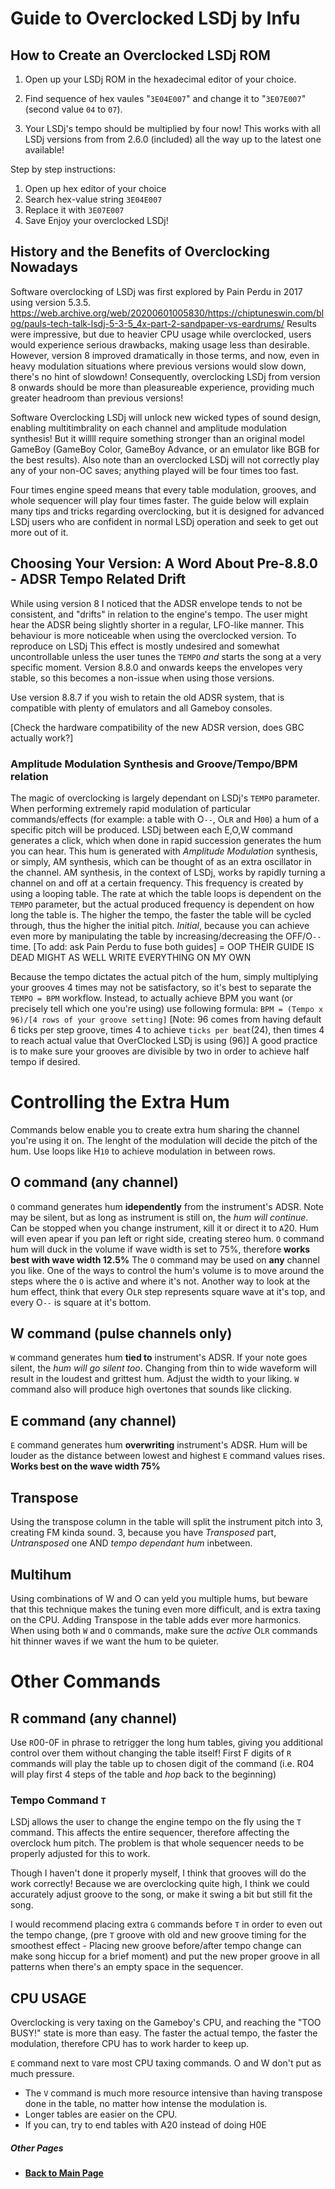 # Guide to Overclocked LSDj by Infu

## How to Create an Overclocked LSDj ROM

1. Open up your LSDj ROM in the hexadecimal editor of your choice.

2. Find sequence of hex vaules "`3E04E007`" and change it to "`3E07E007`" (second value `04` to `07`).

3. Your LSDj's tempo should be multiplied by four now!
This works with all LSDj versions from from 2.6.0 (included) all the way up to the latest one available!

Step by step instructions:
1. Open up hex editor of your choice
2. Search hex-value string `3E04E007`
3. Replace it with `3E07E007`
4. Save
Enjoy your overclocked LSDj!

## History and the Benefits of Overclocking Nowadays

Software overclocking of LSDj was first explored by Pain Perdu in 2017 using version 5.3.5. https://web.archive.org/web/20200601005830/https://chiptuneswin.com/blog/pauls-tech-talk-lsdj-5-3-5_4x-part-2-sandpaper-vs-eardrums/
Results were impressive, but due to heavier CPU usage while overclocked,
users would experience serious drawbacks,
making usage less than desirable.
However, version 8 improved dramatically in those terms,
and now, even in heavy modulation situations where previous versions would slow down,
there's no hint of slowdown!
Consequently, overclocking LSDj from version 8 onwards should be more than pleasureable experience, providing much greater headroom than previous versions!

Software Overclocking LSDj will unlock new wicked types of sound design,
enabling multitimbrality on each channel and amplitude modulation synthesis!
But it willll require something stronger than an original model GameBoy (GameBoy Color, GameBoy Advance, or an emulator like BGB for the best results).
Also note than an overclocked LSDj will not correctly play any of your non-OC saves; anything played will be four times too fast.

Four times engine speed means that every table modulation, grooves, and whole sequencer will play four times faster.
The guide below will explain many tips and tricks regarding overclocking,
but it is designed for advanced LSDj users who are confident in normal LSDj operation and seek to get out more out of it.


## Choosing Your Version: A Word About Pre-8.8.0 - ADSR Tempo Related Drift

While using version 8 I noticed that the ADSR envelope tends to not be consistent,
and "drifts" in relation to the engine's tempo.
The user might hear the ADSR being slightly shorter in a regular, LFO-like manner.
This behaviour is more noticeable when using the overclocked version.
To reproduce on LSDj 
This effect is mostly undesired and somewhat uncontrollable unless the user tunes the `TEMPO` *and* starts the song at a very specific moment.
Version 8.8.0 and onwards keeps the envelopes very stable,
so this becomes a non-issue when using those versions.

Use version 8.8.7 if you wish to retain the old ADSR system, that is compatible with plenty of emulators and all Gameboy consoles.

[Check the hardware compatibility of the new ADSR version, does GBC actually work?]

### Amplitude Modulation Synthesis and Groove/Tempo/BPM relation

The magic of overclocking is largely dependant on LSDj's `TEMPO` parameter.
When performing extremely rapid modulation of particular commands/effects
(for example: a table with O`--`, O`LR` and H`00`)
a hum of a specific pitch will be produced.
LSDj between each E,O,W command generates a click,
which when done in rapid succession generates the hum you can hear.
This hum is generated with *Amplitude Modulation* synthesis, or simply, AM synthesis, which can be thought of as an extra oscillator in the channel.
AM synthesis, in the context of LSDj, works by rapidly turning a channel on and off at a certain frequency.
This frequency is created by using a looping table.
The rate at which the table loops is dependent on the `TEMPO` parameter,
but the actual produced frequency is dependent on how long the table is.
The higher the tempo, the faster the table will be cycled through,
thus the higher the initial pitch.
*Initial*, because you can achieve even more by manipulating the table by increasing/decreasing the OFF/O`--` time.
[To add: ask Pain Perdu to fuse both guides] = OOP THEIR GUIDE IS DEAD MIGHT AS WELL WRITE EVERYTHING ON MY OWN

Because the tempo dictates the actual pitch of the hum, simply multiplying your grooves 4 times may not be satisfactory, so it's best to separate the `TEMPO = BPM` workflow. Instead, to actually achieve BPM you want (or precisely tell which one you're using) use following formula:
`BPM = (Tempo x 96)/[4 rows of your groove setting]`
[Note: 96 comes from having default 6 ticks per step groove, times 4 to achieve `ticks per beat`(24), then times 4 to reach actual value that OverClocked LSDj is using (96)]
A good practice is to make sure your grooves are divisible by two in order to achieve half tempo if desired.

# Controlling the Extra Hum

Commands below enable you to create extra hum sharing the channel you're using it on. The lenght of the modulation will decide the pitch of the hum. Use loops like H`10` to achieve modulation in between rows.

## O command (any channel)

`O` command generates hum **idependently** from the instrument's ADSR. Note may be silent, but as long as instrument is still on, the *hum will continue*. Can be stopped when you change instrument, `K`ill it or direct it to `A`20.
Hum will even apear if you pan left or right side, creating stereo hum.
`O` command hum will duck in the volume if wave width is set to 75%, therefore **works best with wave width 12.5%**
The `O` command may be used on **any** channel you like.
One of the ways to control the hum's volume is to move around the steps where the `O` is active and where it's not. Another way to look at the hum effect, think that every O`LR` step represents square wave at it's top, and every O`--` is square at it's bottom.

## W command (pulse channels only)

`W` command generates hum **tied to** instrument's ADSR. If your note goes silent, the *hum will go silent too*.
Changing from thin to wide waveform will result in the loudest and grittest hum. Adjust the width to your liking. `W` command also will produce high overtones that sounds like clicking.


## E command (any channel)

`E` command generates hum **overwriting** instrument's ADSR. Hum will be louder as the distance between lowest and highest `E` command values rises. **Works best on the wave width 75%**

## Transpose

Using the transpose column in the table will split the instrument pitch into 3, creating FM kinda sound. 3, because you have *Transposed* part, *Untransposed* one AND *tempo dependant hum* inbetween.

## Multihum

Using combinations of W and O can yeld you multiple hums, but beware that this technique makes the tuning even more difficult, and is extra taxing on the CPU. Adding Transpose in the table adds ever more harmonics. When using both `W` and `O` commands, make sure the *active* O`LR` commands hit thinner waves if we want the hum to be quieter.


# Other Commands

## R command (any channel)

Use `R`00-0F in phrase to retrigger the long hum tables, giving you additional control over them without changing the table itself!
First F digits of `R` commands will play the table up to chosen digit of the command (i.e. R04 will play first 4 steps of the table and *hop* back to the beginning)

### Tempo Command `T`

LSDj allows the user to change the engine tempo on the fly using the `T` command.
This affects the entire sequencer,
therefore affecting the overclock hum pitch.
The problem is that whole sequencer needs to be properly adjusted for this to work.

Though I haven't done it properly myself, I think that grooves will do the work correctly!
Because we are overclocking quite high,
I think we could accurately adjust groove to the song, or make it swing a bit but still fit the song.

I would recommend placing extra `G` commands before `T` in order to even out the tempo change,
(pre `T` groove with old and new groove timing for the smoothest effect - Placing new groove before/after tempo change can make song hiccup for a brief moment)
and put the new proper groove in all patterns when there's an empty space in the sequencer.


## CPU USAGE

Overclocking is very taxing on the Gameboy's CPU, and reaching the "TOO BUSY!" state is more than easy.
The faster the actual tempo, the faster the modulation, therefore CPU has to work harder to keep up.

`E` command next to `V`are most CPU taxing commands. O and W don't put as much pressure.
* The `V` command is much more resource intensive than having transpose done in the table, no matter how intense the modulation is.
* Longer tables are easier on the CPU.
* If you can, try to end tables with A20 instead of doing H0E

##### Other Pages
* **[Back to Main Page](/README.md)**
